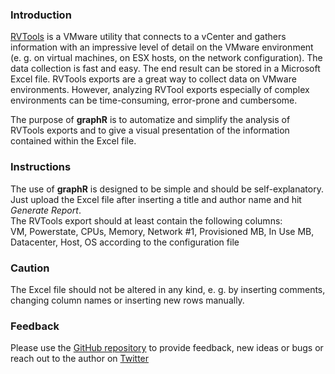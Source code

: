 ### Introduction
[RVTools](http://www.robware.net/rvtools/) is a VMware utility that connects to a vCenter and gathers information with an impressive level of detail on the VMware environment (e. g. on virtual machines, on ESX hosts, on the network configuration). The data collection is fast and easy. The end result can be stored in a Microsoft Excel file. RVTools exports are a great way to collect data on VMware environments. However, analyzing RVTool exports especially of complex environments can be time-consuming, error-prone and cumbersome.  

The purpose of **graphR** is to automatize and simplify the analysis of RVTools exports and to give a visual presentation of the information contained within the Excel file.

### Instructions
The use of **graphR** is designed to be simple and should be self-explanatory. Just upload the Excel file after inserting a title and author name and hit *Generate Report*.  
The RVTools export should at least contain the following columns:  
VM, Powerstate, CPUs, Memory, Network #1, Provisioned MB, In Use MB, Datacenter, Host, OS according to the configuration file 


### Caution
The Excel file should not be altered in any kind, e. g. by inserting comments, changing column names or inserting new rows manually.  

### Feedback
Please use the [GitHub repository](https://github.com/smichard/graphr) to provide feedback, new ideas or bugs or reach out to the author on [Twitter](https://twitter.com/StephanMichard)

